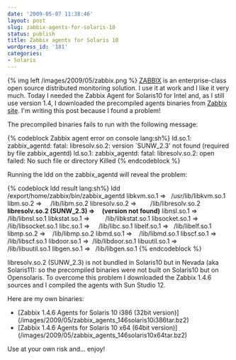 ```yaml
---
date: '2009-05-07 11:38:46'
layout: post
slug: zabbix-agents-for-solaris-10
status: publish
title: Zabbix agents for Solaris 10
wordpress_id: '181'
categories:
- Solaris
---
```


{% img left /images/2009/05/zabbix.png %} [ZABBIX](http://www.zabbix.com) is an enterprise-class open source distributed monitoring solution. I use it at work and I like it very much. Today I needed the Zabbix Agent for Solaris10 for Intel and, as I still use version 1.4, I downloaded the precompiled agents binaries from [Zabbix site](http://www.zabbix.com/download.php). I'm writing this post because I found a problem!

The precompiled binaries fails to run with the following message:

{% codeblock Zabbix agent error on console lang:sh%}
ld.so.1: zabbix_agentd: fatal: libresolv.so.2: version `SUNW_2.3' not found (required by file zabbix_agentd)
ld.so.1: zabbix_agentd: fatal: libresolv.so.2: open failed: No such file or directory
Killed
{% endcodeblock %}

Running the ldd on the zabbix_agentd will reveal the problem:

{% codeblock ldd result lang:sh%}
ldd /export/home/zabbix/bin/zabbix_agentd
libkvm.so.1 =>   /usr/lib/libkvm.so.1
libm.so.2 =>     /lib/libm.so.2
libresolv.so.2 =>        /lib/libresolv.so.2
**libresolv.so.2 (SUNW_2.3) =>     (version not found)**
libnsl.so.1 =>   /lib/libnsl.so.1
libkstat.so.1 =>         /lib/libkstat.so.1
libsocket.so.1 =>        /lib/libsocket.so.1
libc.so.1 =>     /lib/libc.so.1
libelf.so.1 =>   /lib/libelf.so.1
libmp.so.2 =>    /lib/libmp.so.2
libmd.so.1 =>    /lib/libmd.so.1
libscf.so.1 =>   /lib/libscf.so.1
libdoor.so.1 =>  /lib/libdoor.so.1
libuutil.so.1 =>         /lib/libuutil.so.1
libgen.so.1 =>   /lib/libgen.so.1
{% endcodeblock %}

libresolv.so.2 (SUNW_2.3) is not bundled in Solaris10 but in Nevada (aka Solaris11): so the precompiled binaries were not built on Solaris10 but on Opensolaris. To overcome this problem I downloaded the Zabbix 1.4.6 sources and I compiled the agents with Sun Studio 12.

Here are my own binaries:
* [Zabbix 1.4.6 Agents for Solaris 10 i386 (32bit version)] (/images/2009/05/zabbix_agents_146solaris10i386tar.bz2)
* [Zabbix 1.4.6 Agents for Solaris 10 x64 (64bit version)] (/images/2009/05/zabbix_agents_146solaris10x64tar.bz2)

Use at your own risk and... enjoy!
